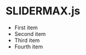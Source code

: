 # SLIDERMAX.js
<ul>
  <li>First item</li>
  <li>Second item</li>
  <li>Third item</li>
  <li>Fourth item</li>
</ul>

